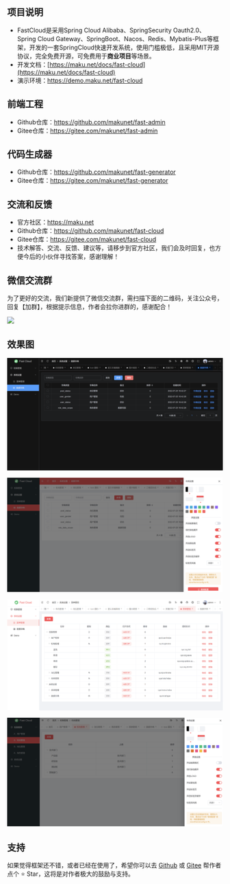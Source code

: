 ## 项目说明
- FastCloud是采用Spring Cloud Alibaba、SpringSecurity Oauth2.0、Spring Cloud Gateway、SpringBoot、Nacos、Redis、Mybatis-Plus等框架，开发的一套SpringCloud快速开发系统，使用门槛极低，且采用MIT开源协议，完全免费开源，可免费用于**商业项目**等场景。
- 开发文档：[https://maku.net/docs/fast-cloud](https://maku.net/docs/fast-cloud)
- 演示环境：https://demo.maku.net/fast-cloud


## 前端工程
- Github仓库：https://github.com/makunet/fast-admin
- Gitee仓库：https://gitee.com/makunet/fast-admin


## 代码生成器
- Github仓库：https://github.com/makunet/fast-generator
- Gitee仓库：https://gitee.com/makunet/fast-generator


## 交流和反馈
- 官方社区：https://maku.net
- Github仓库：https://github.com/makunet/fast-cloud
- Gitee仓库：https://gitee.com/makunet/fast-cloud
- 技术解答、交流、反馈、建议等，请移步到官方社区，我们会及时回复，也方便今后的小伙伴寻找答案，感谢理解！


## 微信交流群
为了更好的交流，我们新提供了微信交流群，需扫描下面的二维码，关注公众号，回复【加群】，根据提示信息，作者会拉你进群的，感谢配合！

![](https://maku.net/app/img/qrcode.jpg)


## 效果图
![输入图片说明](images/1.png)

![输入图片说明](images/2.png)

![输入图片说明](images/3.png)

![输入图片说明](images/4.png)


## 支持
如果觉得框架还不错，或者已经在使用了，希望你可以去 [Github](https://github.com/makunet/fast-cloud) 或 [Gitee](https://gitee.com/makunet/fast-cloud) 帮作者点个 ⭐ Star，这将是对作者极大的鼓励与支持。
